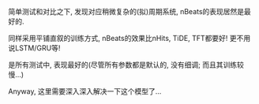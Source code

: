 简单测试和对比之下, 发现对应稍微复杂的(拟)周期系统, nBeats的表现居然是最好的.

同样采用平铺直叙的训练方式, nBeats的效果比nHits, TiDE, TFT都要好! 更不用说LSTM/GRU等!

是所有测试中, 表现最好的(尽管所有参数都是默认的, 没有细调; 而且其训练较慢...)

Anyway, 这里需要深入深入解决一下这个模型了...
